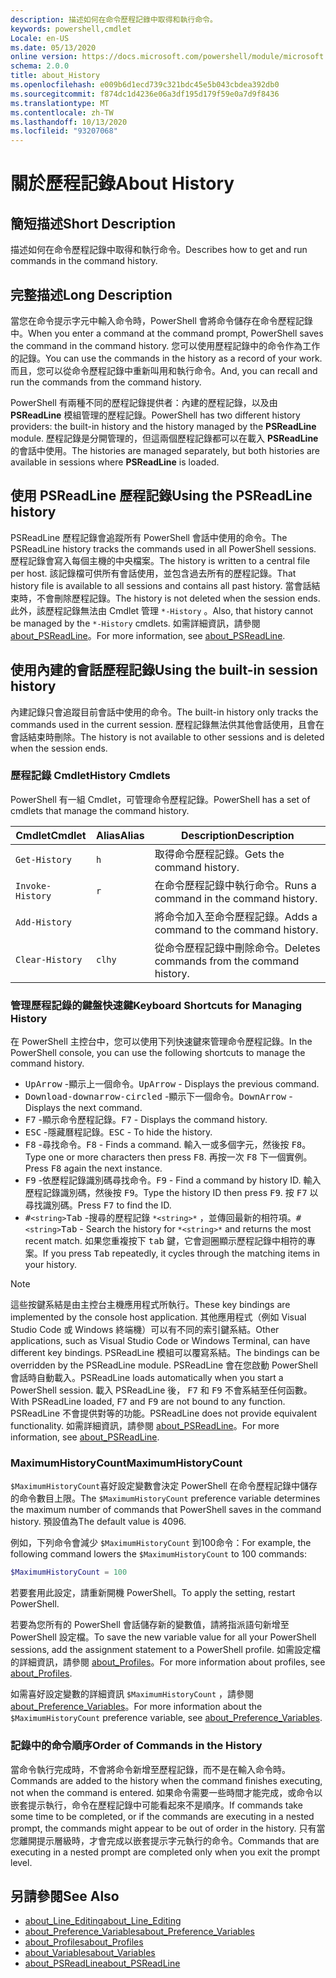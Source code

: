 ```yaml
---
description: 描述如何在命令歷程記錄中取得和執行命令。
keywords: powershell,cmdlet
Locale: en-US
ms.date: 05/13/2020
online version: https://docs.microsoft.com/powershell/module/microsoft.powershell.core/about/about_history?view=powershell-6&WT.mc_id=ps-gethelp
schema: 2.0.0
title: about_History
ms.openlocfilehash: e009b6d1ecd739c321bdc45e5b043cbdea392db0
ms.sourcegitcommit: f874dc1d4236e06a3df195d179f59e0a7d9f8436
ms.translationtype: MT
ms.contentlocale: zh-TW
ms.lasthandoff: 10/13/2020
ms.locfileid: "93207068"
---
```

# <a name="about-history"></a><span data-ttu-id="3056b-104">關於歷程記錄</span><span class="sxs-lookup"><span data-stu-id="3056b-104">About History</span></span>

## <a name="short-description"></a><span data-ttu-id="3056b-105">簡短描述</span><span class="sxs-lookup"><span data-stu-id="3056b-105">Short Description</span></span>
<span data-ttu-id="3056b-106">描述如何在命令歷程記錄中取得和執行命令。</span><span class="sxs-lookup"><span data-stu-id="3056b-106">Describes how to get and run commands in the command history.</span></span>

## <a name="long-description"></a><span data-ttu-id="3056b-107">完整描述</span><span class="sxs-lookup"><span data-stu-id="3056b-107">Long Description</span></span>

<span data-ttu-id="3056b-108">當您在命令提示字元中輸入命令時，PowerShell 會將命令儲存在命令歷程記錄中。</span><span class="sxs-lookup"><span data-stu-id="3056b-108">When you enter a command at the command prompt, PowerShell saves the command in the command history.</span></span> <span data-ttu-id="3056b-109">您可以使用歷程記錄中的命令作為工作的記錄。</span><span class="sxs-lookup"><span data-stu-id="3056b-109">You can use the commands in the history as a record of your work.</span></span> <span data-ttu-id="3056b-110">而且，您可以從命令歷程記錄中重新叫用和執行命令。</span><span class="sxs-lookup"><span data-stu-id="3056b-110">And, you can recall and run the commands from the command history.</span></span>

<span data-ttu-id="3056b-111">PowerShell 有兩種不同的歷程記錄提供者：內建的歷程記錄，以及由 **PSReadLine** 模組管理的歷程記錄。</span><span class="sxs-lookup"><span data-stu-id="3056b-111">PowerShell has two different history providers: the built-in history and the history managed by the **PSReadLine** module.</span></span> <span data-ttu-id="3056b-112">歷程記錄是分開管理的，但這兩個歷程記錄都可以在載入 **PSReadLine** 的會話中使用。</span><span class="sxs-lookup"><span data-stu-id="3056b-112">The histories are managed separately, but both histories are available in sessions where **PSReadLine** is loaded.</span></span>

## <a name="using-the-psreadline-history"></a><span data-ttu-id="3056b-113">使用 PSReadLine 歷程記錄</span><span class="sxs-lookup"><span data-stu-id="3056b-113">Using the PSReadLine history</span></span>

<span data-ttu-id="3056b-114">PSReadLine 歷程記錄會追蹤所有 PowerShell 會話中使用的命令。</span><span class="sxs-lookup"><span data-stu-id="3056b-114">The PSReadLine history tracks the commands used in all PowerShell sessions.</span></span>
<span data-ttu-id="3056b-115">歷程記錄會寫入每個主機的中央檔案。</span><span class="sxs-lookup"><span data-stu-id="3056b-115">The history is written to a central file per host.</span></span> <span data-ttu-id="3056b-116">該記錄檔可供所有會話使用，並包含過去所有的歷程記錄。</span><span class="sxs-lookup"><span data-stu-id="3056b-116">That history file is available to all sessions and contains all past history.</span></span> <span data-ttu-id="3056b-117">當會話結束時，不會刪除歷程記錄。</span><span class="sxs-lookup"><span data-stu-id="3056b-117">The history is not deleted when the session ends.</span></span> <span data-ttu-id="3056b-118">此外，該歷程記錄無法由 Cmdlet 管理 `*-History` 。</span><span class="sxs-lookup"><span data-stu-id="3056b-118">Also, that history cannot be managed by the `*-History` cmdlets.</span></span> <span data-ttu-id="3056b-119">如需詳細資訊，請參閱 [about_PSReadLine](../../PSReadLine/About/about_PSReadLine.md)。</span><span class="sxs-lookup"><span data-stu-id="3056b-119">For more information, see [about_PSReadLine](../../PSReadLine/About/about_PSReadLine.md).</span></span>

## <a name="using-the-built-in-session-history"></a><span data-ttu-id="3056b-120">使用內建的會話歷程記錄</span><span class="sxs-lookup"><span data-stu-id="3056b-120">Using the built-in session history</span></span>

<span data-ttu-id="3056b-121">內建記錄只會追蹤目前會話中使用的命令。</span><span class="sxs-lookup"><span data-stu-id="3056b-121">The built-in history only tracks the commands used in the current session.</span></span> <span data-ttu-id="3056b-122">歷程記錄無法供其他會話使用，且會在會話結束時刪除。</span><span class="sxs-lookup"><span data-stu-id="3056b-122">The history is not available to other sessions and is deleted when the session ends.</span></span>

### <a name="history-cmdlets"></a><span data-ttu-id="3056b-123">歷程記錄 Cmdlet</span><span class="sxs-lookup"><span data-stu-id="3056b-123">History Cmdlets</span></span>

<span data-ttu-id="3056b-124">PowerShell 有一組 Cmdlet，可管理命令歷程記錄。</span><span class="sxs-lookup"><span data-stu-id="3056b-124">PowerShell has a set of cmdlets that manage the command history.</span></span>

| <span data-ttu-id="3056b-125">Cmdlet</span><span class="sxs-lookup"><span data-stu-id="3056b-125">Cmdlet</span></span>           | <span data-ttu-id="3056b-126">Alias</span><span class="sxs-lookup"><span data-stu-id="3056b-126">Alias</span></span>  | <span data-ttu-id="3056b-127">Description</span><span class="sxs-lookup"><span data-stu-id="3056b-127">Description</span></span>                                |
| ---------------- | ------ | ------------------------------------------ |
| `Get-History`    | `h`    | <span data-ttu-id="3056b-128">取得命令歷程記錄。</span><span class="sxs-lookup"><span data-stu-id="3056b-128">Gets the command history.</span></span>                  |
| `Invoke-History` | `r`    | <span data-ttu-id="3056b-129">在命令歷程記錄中執行命令。</span><span class="sxs-lookup"><span data-stu-id="3056b-129">Runs a command in the command history.</span></span>     |
| `Add-History`    |        | <span data-ttu-id="3056b-130">將命令加入至命令歷程記錄。</span><span class="sxs-lookup"><span data-stu-id="3056b-130">Adds a command to the command history.</span></span>     |
| `Clear-History`  | `clhy` | <span data-ttu-id="3056b-131">從命令歷程記錄中刪除命令。</span><span class="sxs-lookup"><span data-stu-id="3056b-131">Deletes commands from the command history.</span></span> |

### <a name="keyboard-shortcuts-for-managing-history"></a><span data-ttu-id="3056b-132">管理歷程記錄的鍵盤快速鍵</span><span class="sxs-lookup"><span data-stu-id="3056b-132">Keyboard Shortcuts for Managing History</span></span>

<span data-ttu-id="3056b-133">在 PowerShell 主控台中，您可以使用下列快速鍵來管理命令歷程記錄。</span><span class="sxs-lookup"><span data-stu-id="3056b-133">In the PowerShell console, you can use the following shortcuts to manage the command history.</span></span>

- <span data-ttu-id="3056b-134"><kbd>UpArrow</kbd> -顯示上一個命令。</span><span class="sxs-lookup"><span data-stu-id="3056b-134"><kbd>UpArrow</kbd> - Displays the previous command.</span></span>
- <span data-ttu-id="3056b-135"><kbd>Download-downarrow-circled</kbd> -顯示下一個命令。</span><span class="sxs-lookup"><span data-stu-id="3056b-135"><kbd>DownArrow</kbd> - Displays the next command.</span></span>
- <span data-ttu-id="3056b-136"><kbd>F7</kbd> -顯示命令歷程記錄。</span><span class="sxs-lookup"><span data-stu-id="3056b-136"><kbd>F7</kbd> - Displays the command history.</span></span>
- <span data-ttu-id="3056b-137"><kbd>ESC</kbd> -隱藏曆程記錄。</span><span class="sxs-lookup"><span data-stu-id="3056b-137"><kbd>ESC</kbd> - To hide the history.</span></span>
- <span data-ttu-id="3056b-138"><kbd>F8</kbd> -尋找命令。</span><span class="sxs-lookup"><span data-stu-id="3056b-138"><kbd>F8</kbd> - Finds a command.</span></span> <span data-ttu-id="3056b-139">輸入一或多個字元，然後按 <kbd>F8</kbd>。</span><span class="sxs-lookup"><span data-stu-id="3056b-139">Type one or more characters then press <kbd>F8</kbd>.</span></span> <span data-ttu-id="3056b-140">再按一次 <kbd>F8</kbd> 下一個實例。</span><span class="sxs-lookup"><span data-stu-id="3056b-140">Press <kbd>F8</kbd> again the next instance.</span></span>
- <span data-ttu-id="3056b-141"><kbd>F9</kbd> -依歷程記錄識別碼尋找命令。</span><span class="sxs-lookup"><span data-stu-id="3056b-141"><kbd>F9</kbd> - Find a command by history ID.</span></span> <span data-ttu-id="3056b-142">輸入歷程記錄識別碼，然後按 <kbd>F9</kbd>。</span><span class="sxs-lookup"><span data-stu-id="3056b-142">Type the history ID then press <kbd>F9</kbd>.</span></span> <span data-ttu-id="3056b-143">按 <kbd>F7</kbd> 以尋找識別碼。</span><span class="sxs-lookup"><span data-stu-id="3056b-143">Press <kbd>F7</kbd> to find the ID.</span></span>
- <span data-ttu-id="3056b-144"><kbd>#</kbd>`<string>`</kbd><kbd>Tab</kbd> -搜尋的歷程記錄 `*<string>*` ，並傳回最新的相符項。</span><span class="sxs-lookup"><span data-stu-id="3056b-144"><kbd>#</kbd>`<string>`</kbd><kbd>Tab</kbd> - Search the history for `*<string>*` and returns the most recent match.</span></span> <span data-ttu-id="3056b-145">如果您重複按下 <kbd>tab</kbd> 鍵，它會迴圈顯示歷程記錄中相符的專案。</span><span class="sxs-lookup"><span data-stu-id="3056b-145">If you press <kbd>Tab</kbd> repeatedly, it cycles through the matching items in your history.</span></span>

> [!NOTE]
> <span data-ttu-id="3056b-146">這些按鍵系結是由主控台主機應用程式所執行。</span><span class="sxs-lookup"><span data-stu-id="3056b-146">These key bindings are implemented by the console host application.</span></span> <span data-ttu-id="3056b-147">其他應用程式（例如 Visual Studio Code 或 Windows 終端機）可以有不同的索引鍵系結。</span><span class="sxs-lookup"><span data-stu-id="3056b-147">Other applications, such as Visual Studio Code or Windows Terminal, can have different key bindings.</span></span> <span data-ttu-id="3056b-148">PSReadLine 模組可以覆寫系結。</span><span class="sxs-lookup"><span data-stu-id="3056b-148">The bindings can be overridden by the PSReadLine module.</span></span> <span data-ttu-id="3056b-149">PSReadLine 會在您啟動 PowerShell 會話時自動載入。</span><span class="sxs-lookup"><span data-stu-id="3056b-149">PSReadLine loads automatically when you start a PowerShell session.</span></span>
> <span data-ttu-id="3056b-150">載入 PSReadLine 後， <kbd>F7</kbd> 和 <kbd>F9</kbd> 不會系結至任何函數。</span><span class="sxs-lookup"><span data-stu-id="3056b-150">With PSReadLine loaded, <kbd>F7</kbd> and <kbd>F9</kbd> are not bound to any function.</span></span> <span data-ttu-id="3056b-151">PSReadLine 不會提供對等的功能。</span><span class="sxs-lookup"><span data-stu-id="3056b-151">PSReadLine does not provide equivalent functionality.</span></span> <span data-ttu-id="3056b-152">如需詳細資訊，請參閱 [about_PSReadLine](../../PSReadLine/About/about_PSReadLine.md)。</span><span class="sxs-lookup"><span data-stu-id="3056b-152">For more information, see [about_PSReadLine](../../PSReadLine/About/about_PSReadLine.md).</span></span>

### <a name="maximumhistorycount"></a><span data-ttu-id="3056b-153">MaximumHistoryCount</span><span class="sxs-lookup"><span data-stu-id="3056b-153">MaximumHistoryCount</span></span>

<span data-ttu-id="3056b-154">`$MaximumHistoryCount`喜好設定變數會決定 PowerShell 在命令歷程記錄中儲存的命令數目上限。</span><span class="sxs-lookup"><span data-stu-id="3056b-154">The `$MaximumHistoryCount` preference variable determines the maximum number of commands that PowerShell saves in the command history.</span></span> <span data-ttu-id="3056b-155">預設值為</span><span class="sxs-lookup"><span data-stu-id="3056b-155">The default value is</span></span>
4096.

<span data-ttu-id="3056b-156">例如，下列命令會減少 `$MaximumHistoryCount` 到100命令：</span><span class="sxs-lookup"><span data-stu-id="3056b-156">For example, the following command lowers the `$MaximumHistoryCount` to 100 commands:</span></span>

```powershell
$MaximumHistoryCount = 100
```

<span data-ttu-id="3056b-157">若要套用此設定，請重新開機 PowerShell。</span><span class="sxs-lookup"><span data-stu-id="3056b-157">To apply the setting, restart PowerShell.</span></span>

<span data-ttu-id="3056b-158">若要為您所有的 PowerShell 會話儲存新的變數值，請將指派語句新增至 PowerShell 設定檔。</span><span class="sxs-lookup"><span data-stu-id="3056b-158">To save the new variable value for all your PowerShell sessions, add the assignment statement to a PowerShell profile.</span></span> <span data-ttu-id="3056b-159">如需設定檔的詳細資訊，請參閱 [about_Profiles](about_Profiles.md)。</span><span class="sxs-lookup"><span data-stu-id="3056b-159">For more information about profiles, see [about_Profiles](about_Profiles.md).</span></span>

<span data-ttu-id="3056b-160">如需喜好設定變數的詳細資訊 `$MaximumHistoryCount` ，請參閱 [about_Preference_Variables](about_Preference_Variables.md)。</span><span class="sxs-lookup"><span data-stu-id="3056b-160">For more information about the `$MaximumHistoryCount` preference variable, see [about_Preference_Variables](about_Preference_Variables.md).</span></span>

### <a name="order-of-commands-in-the-history"></a><span data-ttu-id="3056b-161">記錄中的命令順序</span><span class="sxs-lookup"><span data-stu-id="3056b-161">Order of Commands in the History</span></span>

<span data-ttu-id="3056b-162">當命令執行完成時，不會將命令新增至歷程記錄，而不是在輸入命令時。</span><span class="sxs-lookup"><span data-stu-id="3056b-162">Commands are added to the history when the command finishes executing, not when the command is entered.</span></span> <span data-ttu-id="3056b-163">如果命令需要一些時間才能完成，或命令以嵌套提示執行，命令在歷程記錄中可能看起來不是順序。</span><span class="sxs-lookup"><span data-stu-id="3056b-163">If commands take some time to be completed, or if the commands are executing in a nested prompt, the commands might appear to be out of order in the history.</span></span> <span data-ttu-id="3056b-164">只有當您離開提示層級時，才會完成以嵌套提示字元執行的命令。</span><span class="sxs-lookup"><span data-stu-id="3056b-164">Commands that are executing in a nested prompt are completed only when you exit the prompt level.</span></span>

## <a name="see-also"></a><span data-ttu-id="3056b-165">另請參閱</span><span class="sxs-lookup"><span data-stu-id="3056b-165">See Also</span></span>

- [<span data-ttu-id="3056b-166">about_Line_Editing</span><span class="sxs-lookup"><span data-stu-id="3056b-166">about_Line_Editing</span></span>](about_Line_Editing.md)
- [<span data-ttu-id="3056b-167">about_Preference_Variables</span><span class="sxs-lookup"><span data-stu-id="3056b-167">about_Preference_Variables</span></span>](about_Preference_Variables.md)
- [<span data-ttu-id="3056b-168">about_Profiles</span><span class="sxs-lookup"><span data-stu-id="3056b-168">about_Profiles</span></span>](about_Profiles.md)
- [<span data-ttu-id="3056b-169">about_Variables</span><span class="sxs-lookup"><span data-stu-id="3056b-169">about_Variables</span></span>](about_Variables.md)
- [<span data-ttu-id="3056b-170">about_PSReadLine</span><span class="sxs-lookup"><span data-stu-id="3056b-170">about_PSReadLine</span></span>](../../PSReadLine/About/about_PSReadLine.md)
